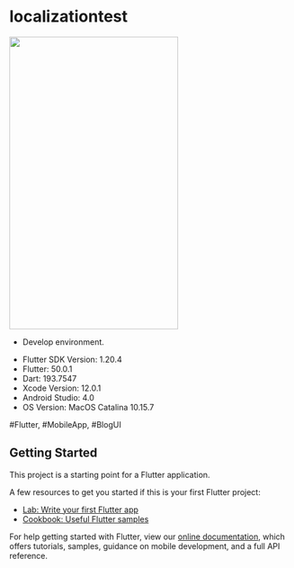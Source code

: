 # localizationtest

<img src="https://github.com/loydkim/Flutter_localization/blob/main/Preview.gif" width="300" height="520">

* Develop environment.

- Flutter SDK Version: 1.20.4
- Flutter: 50.0.1
- Dart: 193.7547
- Xcode Version: 12.0.1
- Android Studio: 4.0
- OS Version: MacOS Catalina 10.15.7

#Flutter, #MobileApp, #BlogUI

## Getting Started

This project is a starting point for a Flutter application.

A few resources to get you started if this is your first Flutter project:

- [Lab: Write your first Flutter app](https://flutter.dev/docs/get-started/codelab)
- [Cookbook: Useful Flutter samples](https://flutter.dev/docs/cookbook)

For help getting started with Flutter, view our
[online documentation](https://flutter.dev/docs), which offers tutorials,
samples, guidance on mobile development, and a full API reference.
